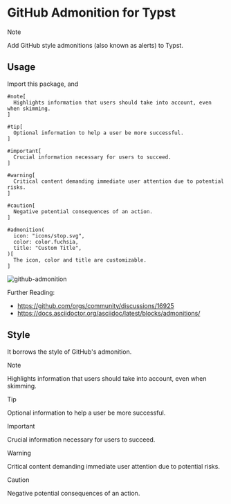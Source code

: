 # GitHub Admonition for Typst

> [!NOTE]
> Add GitHub style admonitions (also known as alerts) to Typst.

## Usage

Import this package, and

```typ
#note[
  Highlights information that users should take into account, even when skimming.
]

#tip[
  Optional information to help a user be more successful.
]

#important[
  Crucial information necessary for users to succeed.
]

#warning[
  Critical content demanding immediate user attention due to potential risks.
]

#caution[
  Negative potential consequences of an action.
]

#admonition(
  icon: "icons/stop.svg",
  color: color.fuchsia,
  title: "Custom Title",
)[
  The icon, color and title are customizable.
]
```

![github-admonition](https://github.com/FlandiaYingman/typst-github-admonition/assets/9929037/639a62fa-f2f7-4d70-b922-29dc72372f46)

Further Reading: 

- https://github.com/orgs/community/discussions/16925
- https://docs.asciidoctor.org/asciidoc/latest/blocks/admonitions/

## Style

It borrows the style of GitHub's admonition.

> [!NOTE]  
> Highlights information that users should take into account, even when skimming.

> [!TIP]
> Optional information to help a user be more successful.

> [!IMPORTANT]  
> Crucial information necessary for users to succeed.

> [!WARNING]  
> Critical content demanding immediate user attention due to potential risks.

> [!CAUTION]
> Negative potential consequences of an action.

